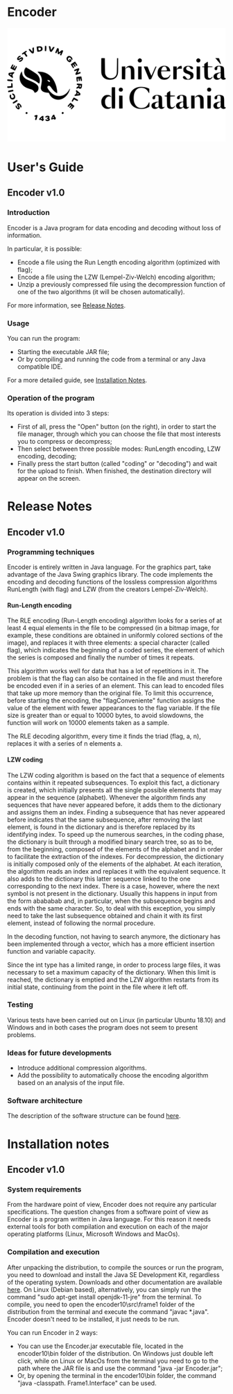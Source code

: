 # Encoder
![Image text](doc/html/icon/unictLogoExt.svg) 
# User's Guide
## Encoder v1.0
### Introduction
Encoder is a Java program for data encoding and decoding without loss of information. 

In particular, it is possible:

- Encode a file using the Run Length encoding algorithm (optimized with flag);
- Encode a file using the LZW (Lempel-Ziv-Welch) encoding algorithm;
- Unzip a previously compressed file using the decompression function of one of the two algorithms (it will be chosen automatically).

For more information, see [Release Notes](#release-notes).

### Usage
You can run the program:

- Starting the executable JAR file;
- Or by compiling and running the code from a terminal or any Java compatible IDE.

For a more detailed guide, see [Installation Notes](#installation-notes).

### Operation of the program
Its operation is divided into 3 steps:

- First of all, press the "Open" button (on the right), in order to start the file manager, through which you can choose the file that most interests you to compress or decompress;
- Then select between three possible modes: RunLength encoding, LZW encoding, decoding;
- Finally press the start button (called "coding" or "decoding") and wait for the upload to finish. When finished, the destination directory will appear on the screen.

# Release Notes
## Encoder v1.0
### Programming techniques
Encoder is entirely written in Java language. For the graphics part, take advantage of the Java Swing graphics library. The code implements the encoding and decoding functions of the lossless compression algorithms RunLength (with flag) and LZW (from the creators Lempel-Ziv-Welch).

#### Run-Length encoding
The RLE encoding (Run-Length encoding) algorithm looks for a series of at least 4 equal elements in the file to be compressed (in a bitmap image, for example, these conditions are obtained in uniformly colored sections of the image), and replaces it with three elements: a special character (called flag), which indicates the beginning of a coded series, the element of which the series is composed and finally the number of times it repeats.

This algorithm works well for data that has a lot of repetitions in it. The problem is that the flag can also be contained in the file and must therefore be encoded even if in a series of an element. This can lead to encoded files that take up more memory than the original file. To limit this occurrence, before starting the encoding, the "flagConveniente" function assigns the value of the element with fewer appearances to the flag variable. If the file size is greater than or equal to 10000 bytes, to avoid slowdowns, the function will work on 10000 elements taken as a sample.

The RLE decoding algorithm, every time it finds the triad (flag, a, n), replaces it with a series of n elements a.

#### LZW coding
The LZW coding algorithm is based on the fact that a sequence of elements contains within it repeated subsequences. To exploit this fact, a dictionary is created, which initially presents all the single possible elements that may appear in the sequence (alphabet). Whenever the algorithm finds any sequences that have never appeared before, it adds them to the dictionary and assigns them an index. Finding a subsequence that has never appeared before indicates that the same subsequence, after removing the last element, is found in the dictionary and is therefore replaced by its identifying index. To speed up the numerous searches, in the coding phase, the dictionary is built through a modified binary search tree, so as to be, from the beginning, composed of the elements of the alphabet and in order to facilitate the extraction of the indexes. For decompression, the dictionary is initially composed only of the elements of the alphabet. At each iteration, the algorithm reads an index and replaces it with the equivalent sequence. It also adds to the dictionary this latter sequence linked to the one corresponding to the next index. There is a case, however, where the next symbol is not present in the dictionary. Usually this happens in input from the form abababab and, in particular, when the subsequence begins and ends with the same character. So, to deal with this exception, you simply need to take the last subsequence obtained and chain it with its first element, instead of following the normal procedure.

In the decoding function, not having to search anymore, the dictionary has been implemented through a vector, which has a more efficient insertion function and variable capacity.

Since the int type has a limited range, in order to process large files, it was necessary to set a maximum capacity of the dictionary. When this limit is reached, the dictionary is emptied and the LZW algorithm restarts from its initial state, continuing from the point in the file where it left off.

### Testing
Various tests have been carried out on Linux (in particular Ubuntu 18.10) and Windows and in both cases the program does not seem to present problems.

### Ideas for future developments
- Introduce additional compression algorithms.
- Add the possibility to automatically choose the encoding algorithm based on an analysis of the input file.

### Software architecture
The description of the software structure can be found [here](https://www.dmi.unict.it/archelab/projects/encoder/doc/NaturalDocs/ND%20Config/index.html).

# Installation notes
## Encoder v1.0
### System requirements
From the hardware point of view, Encoder does not require any particular specifications. The question changes from a software point of view as Encoder is a program written in Java language. For this reason it needs external tools for both compilation and execution on each of the major operating platforms (Linux, Microsoft Windows and MacOs).

### Compilation and execution
After unpacking the distribution, to compile the sources or run the program, you need to download and install the Java SE Development Kit, regardless of the operating system. Downloads and other documentation are available [here](https://www.oracle.com/technetwork/java/javase/downloads/jdk11-downloads-5066655.html). On Linux (Debian based), alternatively, you can simply run the command "sudo apt-get install openjdk-11-jre" from the terminal. To compile, you need to open the encoder10\src\frame1 folder of the distribution from the terminal and execute the command "javac \*.java". Encoder doesn't need to be installed, it just needs to be run. 

You can run Encoder in 2 ways:

- You can use the Encoder.jar executable file, located in the encoder10\bin folder of the distribution. On Windows just double left click, while on Linux or MacOs from the terminal you need to go to the path where the JAR file is and use the command "java -jar Encoder.jar";
- Or, by opening the terminal in the encoder10\bin folder, the command "java -classpath. Frame1.Interface" can be used.
